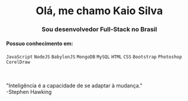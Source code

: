 <h1 align="center">Olá, me chamo Kaio Silva</h1>
<h3 align="center">Sou desenvolvedor Full-Stack no Brasil</h3>

<h4>Possuo conhecimento em:</h4>

<code>JavaScript</code>
<code>NodeJS</code>
<code>BabylonJS</code>
<code>MongoDB</code>
<code>MySQL</code>
<code>HTML</code>
<code>CSS</code>
<code>Bootstrap</code>
<code>Photoshop</code>
<code>CorelDraw</code>

<br>
<br>
"Inteligência é a capacidade de se adaptar à mudança."
<br>
-Stephen Hawking
